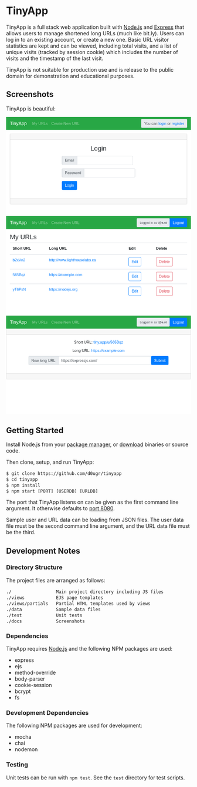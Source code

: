 # **TinyApp**

TinyApp is a full stack web application built with [Node.js](https://nodejs.org) and [Express](https://expressjs.com) that allows users to manage shortened long URLs (much like bit.ly).  Users can log in to an existing account, or create a new one.  Basic URL visitor statistics are kept and can be viewed, including total visits, and a list of unique visits (tracked by session cookie) which includes the number of visits and the timestamp of the last visit.

TinyApp is not suitable for production use and is release to the public domain for demonstration and educational purposes.

## **Screenshots**

TinyApp is beautiful:

!["Login page"](docs/tinyapp-screenshot-01-login.png)
!["URL index"](docs/tinyapp-screenshot-02-url-index.png)
!["URL details"](docs/tinyapp-screenshot-03-url-details.png)

## **Getting Started**

Install Node.js from your [package manager](https://nodejs.org/en/download/package-manager/), or [download](https://nodejs.org/en/download/) binaries or source code.

Then clone, setup, and run TinyApp:

```
$ git clone https://github.com/d0ugr/tinyapp
$ cd tinyapp
$ npm install
$ npm start [PORT] [USERDB] [URLDB]
```

The port that TinyApp listens on can be given as the first command line argument.  It otherwise defaults to [port 8080](http://localhost:8080).

Sample user and URL data can be loading from JSON files.  The user data file must be the second command line argument, and the URL data file must be the third.

## **Development Notes**

### **Directory Structure**

The project files are arranged as follows:

```
./                 Main project directory including JS files
./views            EJS page templates
./views/partials   Partial HTML templates used by views
./data             Sample data files
./test             Unit tests
./docs             Screenshots
```

### **Dependencies**

TinyApp requires [Node.js](https://nodejs.org) and the following NPM packages are used:

- express
- ejs
- method-override
- body-parser
- cookie-session
- bcrypt
- fs

### **Development Dependencies**

The following NPM packages are used for development:

- mocha
- chai
- nodemon

### **Testing**

Unit tests can be run with `npm test`.  See the `test` directory for test scripts.
